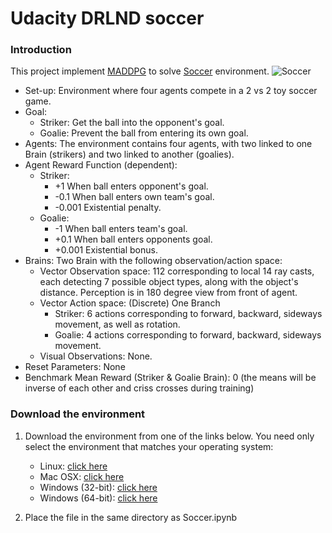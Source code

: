 [//]: # (Image References)

[image1]: https://raw.githubusercontent.com/Unity-Technologies/ml-agents/master/docs/images/soccer.png "Soccer"


# Udacity DRLND soccer 

### Introduction

This project implement [MADDPG](https://arxiv.org/abs/1706.02275) to solve 
[Soccer](https://github.com/Unity-Technologies/ml-agents/blob/master/docs/Learning-Environment-Examples.md#soccer-twos) 
environment.
![Soccer][image1]


- Set-up: Environment where four agents compete in a 2 vs 2 toy soccer game.
- Goal:  
    - Striker: Get the ball into the opponent's goal.
    - Goalie: Prevent the ball from entering its own goal.
- Agents: The environment contains four agents, with two linked to one Brain (strikers) and two linked to another (goalies).
- Agent Reward Function (dependent):  
    - Striker:  
        - +1 When ball enters opponent's goal.  
        - -0.1 When ball enters own team's goal.  
        - -0.001 Existential penalty.
    - Goalie:  
        - -1 When ball enters team's goal.
        - +0.1 When ball enters opponents goal.
        - +0.001 Existential bonus.
- Brains: Two Brain with the following observation/action space:
    - Vector Observation space: 112 corresponding to local 14 ray casts, each detecting 7 possible object types,
    along with the object's distance. Perception is in 180 degree view from front of agent.
    - Vector Action space: (Discrete) One Branch
        - Striker: 6 actions corresponding to forward, backward, sideways movement, as well as rotation.
        - Goalie: 4 actions corresponding to forward, backward, sideways movement.
    - Visual Observations: None.
- Reset Parameters: None
- Benchmark Mean Reward (Striker & Goalie Brain): 0 (the means will be inverse of each other and criss crosses 
during training)


### Download the environment

1. Download the environment from one of the links below.  You need only select the environment that matches your 
operating system:
    - Linux: [click here](https://s3-us-west-1.amazonaws.com/udacity-drlnd/P3/Soccer/Soccer_Linux.zip)
    - Mac OSX: [click here](https://s3-us-west-1.amazonaws.com/udacity-drlnd/P3/Soccer/Soccer.app.zip)
    - Windows (32-bit): [click here](https://s3-us-west-1.amazonaws.com/udacity-drlnd/P3/Soccer/Soccer_Windows_x86.zip)
    - Windows (64-bit): [click here](https://s3-us-west-1.amazonaws.com/udacity-drlnd/P3/Soccer/Soccer_Windows_x86_64.zip)

2. Place the file in the same directory as Soccer.ipynb 

